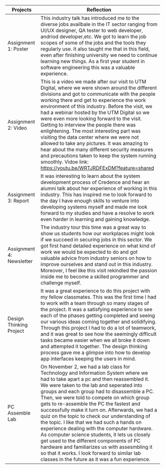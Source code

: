 |Projects        | Reflection    |
| ------------- | ------------- |
|Assignment 1: Poster  | This industry talk has introduced me to the diverse jobs availbale in the IT sector ranging from UI/UX designer, QA tester to web developer, andriod developer,etc. We got to learn the job scopes of some of the jobs and the tools they regularly use. It also taught me that in this field, even after finishing university we need to continue learning new things. As a first year student in software engineering this was a valuable experience. |
| Assignment 2: Video | This is a video we made after our visit to UTM Digital, where we were shown around the different divisions and got to communicate with the people working there and get to experience the work environment of this industry. Before the visit, we had a webinar hosted by the UTM Digital so we were even more looking forward to the visit. Getting to interview the people there was enlightening. The most interesting part was visiting the data center where we were not allowed to take any pictures. It was amazing to hear about the many different security measures and precautions taken to keep the system running smoothly. Vidoe link: https://youtu.be/WRTJRDFExDM?feature=shared |
| Assignment 3: Report | It was interesting to learn about the system development process of Credence and hear an alumni talk about her experience of working in this industry. This has inspired me to look forward to the day I have enough skills to venture into developing systems myself and made me look forward to my studies and have a resolve to work even harder in learning and gaining knowledge.|
| Assignment 4: Newsletter | The industry tour this time was a great way to show us students how our workplaces might look if we succeed in securing jobs in this sector. We got first hand detailed experience on what kind of work we would be expected to do and got valuable advice from industry seniors on how to improve ourselves and stand out in this industry. Moreover, I feel like this visit rekindled the passion inside me to become a skilled programmer and challenge myself. |
| Design Thinking Project | It was a great experience to do this project with my fellow classmates. This was the first time I had to work with a team through so many stages of the project. It was a satisfying experience to see each of the phases getting completed and seeing our various ideas coming together and solidifying. Through this project I had to do a lot of teamwork, and it was great to see how the seemingly difficult tasks became easier when we all broke it down and attempted it together. The design thinking process gave me a glimpse into how to develop app interfaces keeping the users in mind. |
| PC Assemble Lab  | On November 2, we had a lab class for Technology and Information System where we had to take apart a pc and then reassembled it. We were taken to the lab and seperated into groups and each group had to disassemble a PC. Then, we were told to compete on which group gets to re-assemble the PC the fastest and successfully make it turn on. Afterwards, we had a quiz on the topic to check our understanding of the topic. I like that we had such a hands on experience dealing with the computer hardware. As computer science students, it lets us closely get used to the different components of PC hardware and familiarizes us with assesmbling it so that it works. I look forward to similar lab classes in the future as it was a fun experience.  | 
